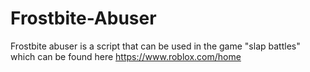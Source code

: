 # Frostbite-Abuser
Frostbite abuser is a script that can be used in the game "slap battles" which can be found here https://www.roblox.com/home
